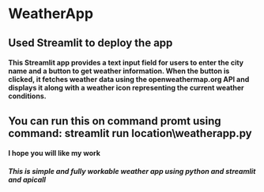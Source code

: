 # WeatherApp

## Used Streamlit to deploy the app
#### This Streamlit app provides a text input field for users to enter the city name and a button to get weather information. When the button is clicked, it fetches weather data using the openweathermap.org API and displays it along with a weather icon representing the current weather conditions.
## You can run this on command promt using command: streamlit run location\weatherapp.py

#### I hope you will like my work

##### This is simple and fully workable weather app using python and streamlit and apicall
